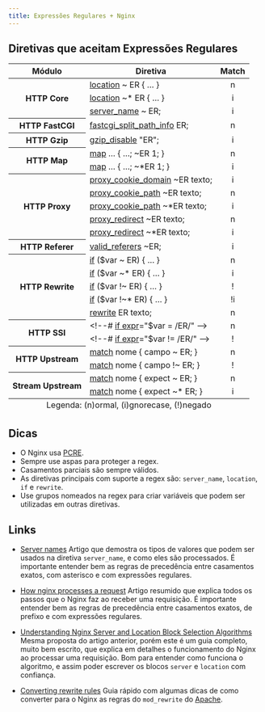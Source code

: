 ```yaml
---
title: Expressões Regulares + Nginx
---
```


## Diretivas que aceitam Expressões Regulares

<table class="tableborder">
<thead>
  <tr>
    <th>Módulo</th>
    <th>Diretiva</th>
    <th>Match</th>
  </tr>
</thead>
<tbody>
  <tr>
    <th rowspan="3">HTTP Core</th>
    <td><a href="http://nginx.org/en/docs/http/ngx_http_core_module.html#location">location</a> ~ ER { … }</td>
    <td align="center">n</td>
  </tr>
  <tr>
    <td><a href="http://nginx.org/en/docs/http/ngx_http_core_module.html#location">location</a> ~* ER { … }</td>
    <td align="center">i</td>
  </tr>
  <tr>
    <td><a href="http://nginx.org/en/docs/http/ngx_http_core_module.html#server_name">server_name</a> ~ ER;</td>
    <td align="center">i</td>
  </tr>
  <tr>
    <th>HTTP FastCGI</th>
    <td><a href="http://nginx.org/en/docs/http/ngx_http_fastcgi_module.html#fastcgi_split_path_info">fastcgi_split_path_info</a> ER;</td>
    <td align="center">n</td>
  </tr>
  <tr>
    <th>HTTP Gzip</th>
    <td><a href="http://nginx.org/en/docs/http/ngx_http_gzip_module.html#gzip_disable">gzip_disable</a> "ER";</td>
    <td align="center">i</td>
  </tr>
  <tr>
    <th rowspan="2">HTTP Map</th>
    <td><a href="http://nginx.org/en/docs/http/ngx_http_map_module.html#map">map</a> … { …; ~ER 1; }</td>
    <td align="center">n</td>
  </tr>
  <tr>
    <td><a href="http://nginx.org/en/docs/http/ngx_http_map_module.html#map">map</a> … { …; ~*ER 1; }</td>
    <td align="center">i</td>
  </tr>
  <tr>
    <th rowspan="5">HTTP Proxy</th>
    <td><a href="http://nginx.org/en/docs/http/ngx_http_proxy_module.html#proxy_cookie_domain">proxy_cookie_domain</a> ~ER texto;</td>
    <td align="center">i</td>
  </tr>
  <tr>
    <td><a href="http://nginx.org/en/docs/http/ngx_http_proxy_module.html#proxy_cookie_path">proxy_cookie_path</a> ~ER texto;</td>
    <td align="center">n</td>
  </tr>
  <tr>
    <td><a href="http://nginx.org/en/docs/http/ngx_http_proxy_module.html#proxy_cookie_path">proxy_cookie_path</a> ~*ER texto;</td>
    <td align="center">i</td>
  </tr>
  <tr>
    <td><a href="http://nginx.org/en/docs/http/ngx_http_proxy_module.html#proxy_redirect">proxy_redirect</a> ~ER texto;</td>
    <td align="center">n</td>
  </tr>
  <tr>
    <td><a href="http://nginx.org/en/docs/http/ngx_http_proxy_module.html#proxy_redirect">proxy_redirect</a> ~*ER texto;</td>
    <td align="center">i</td>
  </tr>
  <tr>
    <th>HTTP Referer</th>
    <td><a href="http://nginx.org/en/docs/http/ngx_http_referer_module.html#valid_referers">valid_referers</a> ~ER;</td>
    <td align="center">i</td>
  </tr>
  <tr>
    <th rowspan="5">HTTP Rewrite</th>
    <td><a href="http://nginx.org/en/docs/http/ngx_http_rewrite_module.html#if">if</a> ($var ~ ER) { … }</td>
    <td align="center">n</td>
  </tr>
  <tr>
    <td><a href="http://nginx.org/en/docs/http/ngx_http_rewrite_module.html#if">if</a> ($var ~* ER) { … }</td>
    <td align="center">i</td>
  </tr>
  <tr>
    <td><a href="http://nginx.org/en/docs/http/ngx_http_rewrite_module.html#if">if</a> ($var !~ ER) { … }</td>
    <td align="center">!</td>
  </tr>
  <tr>
    <td><a href="http://nginx.org/en/docs/http/ngx_http_rewrite_module.html#if">if</a> ($var !~* ER) { … }</td>
    <td align="center">!i</td>
  </tr>
  <tr>
    <td><a href="http://nginx.org/en/docs/http/ngx_http_rewrite_module.html#rewrite">rewrite</a> ER texto;</td>
    <td align="center">n</td>
  </tr>
  <tr>
    <th rowspan="2">HTTP SSI</th>
    <td>&lt;!--# <a href="http://nginx.org/en/docs/http/ngx_http_ssi_module.html#commands">if expr</a>="$var = /ER/" --&gt;</td>
    <td align="center">n</td>
  </tr>
  <tr>
    <td>&lt;!--# <a href="http://nginx.org/en/docs/http/ngx_http_ssi_module.html#commands">if expr</a>="$var != /ER/" --&gt;</td>
    <td align="center">!</td>
  </tr>
  <tr>
    <th rowspan="2">HTTP Upstream</th>
    <td><a href="http://nginx.org/en/docs/http/ngx_http_upstream_module.html#match">match</a> nome { campo ~ ER; }</td>
    <td align="center">n</td>
  </tr>
  <tr>
    <td><a href="http://nginx.org/en/docs/http/ngx_http_upstream_module.html#match">match</a> nome { campo !~ ER; }</td>
    <td align="center">!</td>
  </tr>
  <tr>
    <th rowspan="2">Stream Upstream</th>
    <td><a href="http://nginx.org/en/docs/stream/ngx_stream_upstream_module.html#match">match</a> nome { expect ~ ER; }</td>
    <td align="center">n</td>
  </tr>
  <tr>
    <td><a href="http://nginx.org/en/docs/stream/ngx_stream_upstream_module.html#match">match</a> nome { expect ~* ER; }</td>
    <td align="center">i</td>
  </tr>
</tbody>
<tfoot>
  <tr>
    <td align="center" colspan="3">Legenda: (n)ormal, (i)gnorecase, (!)negado</td>
  </tr>
</tfoot>
</table>


## Dicas

* O Nginx usa [PCRE](http://www.pcre.org).
* Sempre use aspas para proteger a regex.
* Casamentos parciais são sempre válidos.
* As diretivas principais com suporte a regex são: `server_name`, `location`, `if` e `rewrite`.
* Use grupos nomeados na regex para criar variáveis que podem ser utilizadas em outras diretivas.

## Links

* [Server names](http://nginx.org/en/docs/http/server_names.html)
Artigo que demostra os tipos de valores que podem ser usados na diretiva `server_name`, e como eles são processados. É importante entender bem as regras de precedência entre casamentos exatos, com asterisco e com expressões regulares.

* [How nginx processes a request](http://nginx.org/en/docs/http/request_processing.html)
Artigo resumido que explica todos os passos que o Nginx faz ao receber uma requisição. É importante entender bem as regras de precedência entre casamentos exatos, de prefixo e com expressões regulares.

* [Understanding Nginx Server and Location Block Selection Algorithms](https://www.digitalocean.com/community/tutorials/understanding-nginx-server-and-location-block-selection-algorithms)
Mesma proposta do artigo anterior, porém este é um guia completo, muito bem escrito, que explica em detalhes o funcionamento do Nginx ao processar uma requisição. Bom para entender como funciona o algoritmo, e assim poder escrever os blocos `server` e `location` com confiança.

* [Converting rewrite rules](http://nginx.org/en/docs/http/converting_rewrite_rules.html)
Guia rápido com algumas dicas de como converter para o Nginx as regras do `mod_rewrite` do [Apache](http://aurelio.net/regex/apache/).
